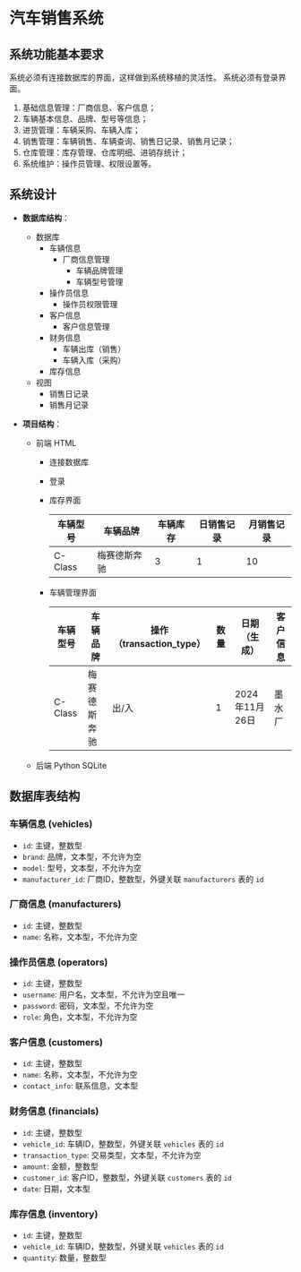 # 汽车销售系统

## 系统功能基本要求

系统必须有连接数据库的界面，这样做到系统移植的灵活性。
系统必须有登录界面。

1. 基础信息管理：厂商信息、客户信息；
2. 车辆基本信息、品牌、型号等信息；
3. 进货管理：车辆采购、车辆入库；
4. 销售管理：车辆销售、车辆查询、销售日记录、销售月记录；
5. 仓库管理：库存管理、仓库明细、进销存统计；
6. 系统维护：操作员管理、权限设置等。

## 系统设计

- **数据库结构**：
  - 数据库
    - 车辆信息
      - 厂商信息管理
        - 车辆品牌管理
        - 车辆型号管理
    - 操作员信息
      - 操作员权限管理
    - 客户信息
      - 客户信息管理
    - 财务信息
      - 车辆出库（销售）
      - 车辆入库（采购）
    - 库存信息
  - 视图
    - 销售日记录
    - 销售月记录

- **项目结构**：
  - 前端
    HTML
    - 连接数据库
    - 登录
    - 库存界面

      | 车辆型号 | 车辆品牌 | 车辆库存 | 日销售记录 | 月销售记录 |
      | ------- | ------- | -------- | -------- | -------- |
      | C-Class | 梅赛德斯奔驰 | 3 | 1 | 10 |

    - 车辆管理界面

      | 车辆型号 | 车辆品牌 | 操作（transaction_type） | 数量 | 日期（生成） | 客户信息 |
      | ------- | ------ | ----------------------- | ---- | --------- | ------- |
      | C-Class | 梅赛德斯奔驰 | 出/入 | 1 | 2024年11月26日 | 墨水厂 |

  - 后端
    Python
    SQLite

## 数据库表结构

### 车辆信息 (vehicles)

- `id`: 主键，整数型
- `brand`: 品牌，文本型，不允许为空
- `model`: 型号，文本型，不允许为空
- `manufacturer_id`: 厂商ID，整数型，外键关联 `manufacturers` 表的 `id`

### 厂商信息 (manufacturers)

- `id`: 主键，整数型
- `name`: 名称，文本型，不允许为空

### 操作员信息 (operators)

- `id`: 主键，整数型
- `username`: 用户名，文本型，不允许为空且唯一
- `password`: 密码，文本型，不允许为空
- `role`: 角色，文本型，不允许为空

### 客户信息 (customers)

- `id`: 主键，整数型
- `name`: 名称，文本型，不允许为空
- `contact_info`: 联系信息，文本型

### 财务信息 (financials)

- `id`: 主键，整数型
- `vehicle_id`: 车辆ID，整数型，外键关联 `vehicles` 表的 `id`
- `transaction_type`: 交易类型，文本型，不允许为空
- `amount`: 金额，整数型
- `customer_id`: 客户ID，整数型，外键关联 `customers` 表的 `id`
- `date`: 日期，文本型

### 库存信息 (inventory)

- `id`: 主键，整数型
- `vehicle_id`: 车辆ID，整数型，外键关联 `vehicles` 表的 `id`
- `quantity`: 数量，整数型
